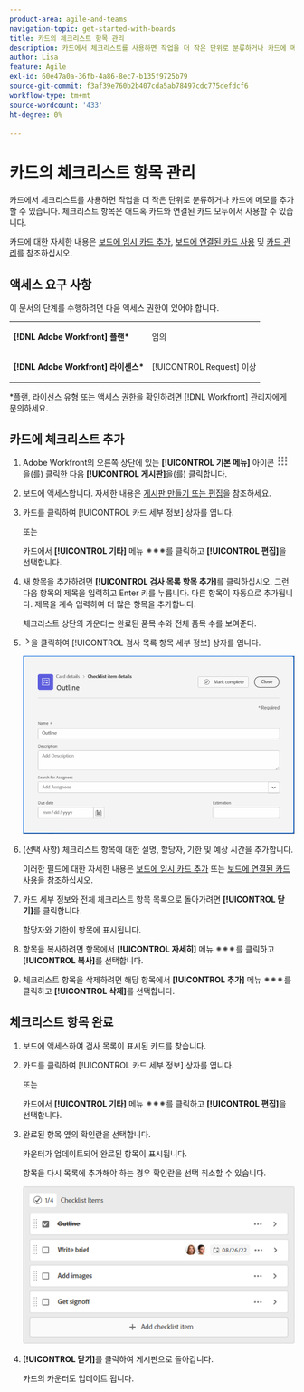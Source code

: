 ```yaml
---
product-area: agile-and-teams
navigation-topic: get-started-with-boards
title: 카드의 체크리스트 항목 관리
description: 카드에서 체크리스트를 사용하면 작업을 더 작은 단위로 분류하거나 카드에 메모를 추가할 수 있습니다. 체크리스트 항목은 애드혹 카드와 연결된 카드 모두에서 사용할 수 있습니다.
author: Lisa
feature: Agile
exl-id: 60e47a0a-36fb-4a86-8ec7-b135f9725b79
source-git-commit: f3af39e760b2b407cda5ab78497cdc775defdcf6
workflow-type: tm+mt
source-wordcount: '433'
ht-degree: 0%

---
```


# 카드의 체크리스트 항목 관리

카드에서 체크리스트를 사용하면 작업을 더 작은 단위로 분류하거나 카드에 메모를 추가할 수 있습니다. 체크리스트 항목은 애드혹 카드와 연결된 카드 모두에서 사용할 수 있습니다.

카드에 대한 자세한 내용은 [보드에 임시 카드 추가](/help/quicksilver/agile/get-started-with-boards/add-card-to-board.md), [보드에 연결된 카드 사용](/help/quicksilver/agile/get-started-with-boards/connected-cards.md) 및 [카드 관리](/help/quicksilver/agile/get-started-with-boards/move-board-items.md)를 참조하십시오.

## 액세스 요구 사항

이 문서의 단계를 수행하려면 다음 액세스 권한이 있어야 합니다.

<table style="table-layout:auto"> 
 <col> 
 </col> 
 <col> 
 </col> 
 <tbody> 
  <tr> 
   <td role="rowheader"><strong>[!DNL Adobe Workfront] 플랜*</strong></td> 
   <td> <p>임의</p> </td> 
  </tr> 
  <tr> 
   <td role="rowheader"><strong>[!DNL Adobe Workfront] 라이센스*</strong></td> 
   <td> <p>[!UICONTROL Request] 이상</p> </td> 
  </tr> 
 </tbody> 
</table>

&#42;플랜, 라이선스 유형 또는 액세스 권한을 확인하려면 [!DNL Workfront] 관리자에게 문의하세요.

## 카드에 체크리스트 추가

1. Adobe Workfront의 오른쪽 상단에 있는 **[!UICONTROL 기본 메뉴]** 아이콘 ![](assets/main-menu-icon.png)을(를) 클릭한 다음 **[!UICONTROL 게시판]**&#x200B;을(를) 클릭합니다.
1. 보드에 액세스합니다. 자세한 내용은 [게시판 만들기 또는 편집](../../agile/get-started-with-boards/create-edit-board.md)을 참조하세요.
1. 카드를 클릭하여 [!UICONTROL 카드 세부 정보] 상자를 엽니다.

   또는

   카드에서 **[!UICONTROL 기타]** 메뉴 ![기타 메뉴](assets/more-icon-spectrum.png)를 클릭하고 **[!UICONTROL 편집]**&#x200B;을 선택합니다.

1. 새 항목을 추가하려면 **[!UICONTROL 검사 목록 항목 추가]**&#x200B;를 클릭하십시오. 그런 다음 항목의 제목을 입력하고 Enter 키를 누릅니다. 다른 항목이 자동으로 추가됩니다. 제목을 계속 입력하여 더 많은 항목을 추가합니다.

   체크리스트 상단의 카운터는 완료된 품목 수와 전체 품목 수를 보여준다.

1. ![세부 정보 아이콘](assets/checklist-chevron.png)을 클릭하여 [!UICONTROL 검사 목록 항목 세부 정보] 상자를 엽니다.

   ![체크리스트 항목 세부 정보 상자](assets/checklist-item-details.png)

1. (선택 사항) 체크리스트 항목에 대한 설명, 할당자, 기한 및 예상 시간을 추가합니다.

   이러한 필드에 대한 자세한 내용은 [보드에 임시 카드 추가](/help/quicksilver/agile/get-started-with-boards/add-card-to-board.md) 또는 [보드에 연결된 카드 사용](/help/quicksilver/agile/get-started-with-boards/connected-cards.md)을 참조하십시오.

1. 카드 세부 정보와 전체 체크리스트 항목 목록으로 돌아가려면 **[!UICONTROL 닫기]**&#x200B;를 클릭합니다.

   할당자와 기한이 항목에 표시됩니다.

1. 항목을 복사하려면 항목에서 **[!UICONTROL 자세히]** 메뉴 ![추가 메뉴](assets/more-icon-spectrum.png)를 클릭하고 **[!UICONTROL 복사]**&#x200B;를 선택합니다.
1. 체크리스트 항목을 삭제하려면 해당 항목에서 **[!UICONTROL 추가]** 메뉴 ![추가 메뉴](assets/more-icon-spectrum.png)를 클릭하고 **[!UICONTROL 삭제]**&#x200B;를 선택합니다.

## 체크리스트 항목 완료

1. 보드에 액세스하여 검사 목록이 표시된 카드를 찾습니다.
1. 카드를 클릭하여 [!UICONTROL 카드 세부 정보] 상자를 엽니다.

   또는

   카드에서 **[!UICONTROL 기타]** 메뉴 ![기타 메뉴](assets/more-icon-spectrum.png)를 클릭하고 **[!UICONTROL 편집]**&#x200B;을 선택합니다.

1. 완료된 항목 옆의 확인란을 선택합니다.

   카운터가 업데이트되어 완료된 항목이 표시됩니다.

   항목을 다시 목록에 추가해야 하는 경우 확인란을 선택 취소할 수 있습니다.

   ![완료된 체크리스트 항목](assets/checklist-items-with-chevron.png)

1. **[!UICONTROL 닫기]**&#x200B;를 클릭하여 게시판으로 돌아갑니다.

   카드의 카운터도 업데이트 됩니다.
